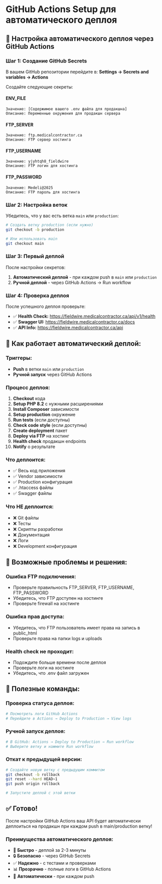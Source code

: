 # GitHub Actions Setup для автоматического деплоя

## 🚀 **Настройка автоматического деплоя через GitHub Actions**

### **Шаг 1: Создание GitHub Secrets**

В вашем GitHub репозитории перейдите в:
**Settings → Secrets and variables → Actions**

Создайте следующие секреты:

#### **ENV_FILE**
```
Значение: [Содержимое вашего .env файла для продакшна]
Описание: Переменные окружения для продакшн сервера
```

#### **FTP_SERVER**
```
Значение: ftp.medicalcontractor.ca
Описание: FTP сервер хостинга
```

#### **FTP_USERNAME**
```
Значение: yjyhtqh8_fieldwire
Описание: FTP логин для хостинга
```

#### **FTP_PASSWORD**
```
Значение: Medeli@2025
Описание: FTP пароль для хостинга
```

### **Шаг 2: Настройка веток**

Убедитесь, что у вас есть ветка `main` или `production`:

```bash
# Создать ветку production (если нужно)
git checkout -b production

# Или использовать main
git checkout main
```

### **Шаг 3: Первый деплой**

После настройки секретов:

1. **Автоматический деплой** - при каждом push в `main` или `production`
2. **Ручной деплой** - через GitHub Actions → Run workflow

### **Шаг 4: Проверка деплоя**

После успешного деплоя проверьте:

- ✅ **Health Check:** https://fieldwire.medicalcontractor.ca/api/v1/health
- ✅ **Swagger UI:** https://fieldwire.medicalcontractor.ca/docs
- ✅ **API Info:** https://fieldwire.medicalcontractor.ca/api

## 🔧 **Как работает автоматический деплой:**

### **Триггеры:**
- **Push** в ветки `main` или `production`
- **Ручной запуск** через GitHub Actions

### **Процесс деплоя:**
1. **Checkout** кода
2. **Setup PHP 8.2** с нужными расширениями
3. **Install Composer** зависимости
4. **Setup production** окружение
5. **Run tests** (если доступны)
6. **Check code style** (если доступны)
7. **Create deployment** пакет
8. **Deploy via FTP** на хостинг
9. **Health check** продакшн endpoints
10. **Notify** о результате

### **Что деплоится:**
- ✅ Весь код приложения
- ✅ Vendor зависимости
- ✅ Production конфигурация
- ✅ .htaccess файлы
- ✅ Swagger файлы

### **Что НЕ деплоится:**
- ❌ Git файлы
- ❌ Тесты
- ❌ Скрипты разработки
- ❌ Документация
- ❌ Логи
- ❌ Development конфигурация

## 🚨 **Возможные проблемы и решения:**

### **Ошибка FTP подключения:**
- Проверьте правильность FTP_SERVER, FTP_USERNAME, FTP_PASSWORD
- Убедитесь, что FTP доступен на хостинге
- Проверьте firewall на хостинге

### **Ошибка прав доступа:**
- Убедитесь, что FTP пользователь имеет права на запись в public_html
- Проверьте права на папки logs и uploads

### **Health check не проходит:**
- Подождите больше времени после деплоя
- Проверьте логи на хостинге
- Убедитесь, что .env файл загружен

## 📝 **Полезные команды:**

### **Проверка статуса деплоя:**
```bash
# Посмотреть логи GitHub Actions
# Перейдите в Actions → Deploy to Production → View logs
```

### **Ручной запуск деплоя:**
```bash
# В GitHub: Actions → Deploy to Production → Run workflow
# Выберите ветку и нажмите Run workflow
```

### **Откат к предыдущей версии:**
```bash
# Создайте новую ветку с предыдущим коммитом
git checkout -b rollback
git reset --hard HEAD~1
git push origin rollback

# Запустите деплой с этой ветки
```

## ✅ **Готово!**

После настройки GitHub Actions ваш API будет автоматически деплоиться на продакшн при каждом push в main/production ветку!

### **Преимущества автоматического деплоя:**
- 🚀 **Быстро** - деплой за 2-3 минуты
- 🔒 **Безопасно** - через GitHub Secrets
- ✅ **Надежно** - с тестами и проверками
- 📊 **Прозрачно** - полные логи в GitHub Actions
- 🔄 **Автоматически** - при каждом push
